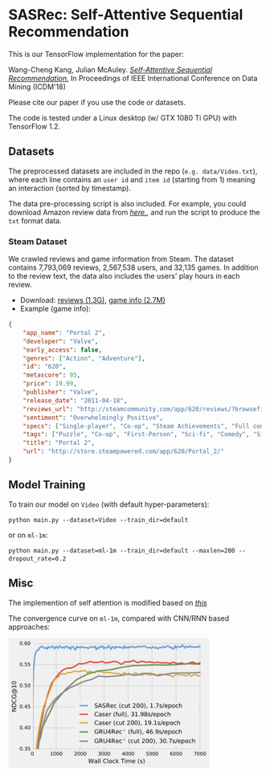 # SASRec: Self-Attentive Sequential Recommendation

This is our TensorFlow implementation for the paper:

Wang-Cheng Kang, Julian McAuley. *[Self-Attentive Sequential Recommendation.](https://cseweb.ucsd.edu/~jmcauley/pdfs/icdm18.pdf)* In Proceedings of IEEE International Conference on Data Mining (ICDM'18)

Please cite our paper if you use the code or datasets.

The code is tested under a Linux desktop (w/ GTX 1080 Ti GPU) with TensorFlow 1.2.

## Datasets

The preprocessed datasets are included in the repo (`e.g. data/Video.txt`), where each line contains an `user id` and 
`item id` (starting from 1) meaning an interaction (sorted by timestamp).

The data pre-processing script is also included. For example, you could download Amazon review data from *[here.](http://jmcauley.ucsd.edu/data/amazon/index.html)*, and run the script to produce the `txt` format data.

### Steam Dataset

We crawled reviews and game information from Steam. The dataset contains 7,793,069 reviews, 2,567,538 users, and 32,135 games. In addition to the review text, the data also includes the users' play hours in each review.     

* Download: [reviews (1.3G)](http://cseweb.ucsd.edu/~wckang/steam_reviews.json.gz), [game info (2.7M)](http://cseweb.ucsd.edu/~wckang/steam_games.json.gz)
* Example (game info):
```json
{
    "app_name": "Portal 2", 
    "developer": "Valve", 
    "early_access": false, 
    "genres": ["Action", "Adventure"], 
    "id": "620", 
    "metascore": 95, 
    "price": 19.99, 
    "publisher": "Valve", 
    "release_date": "2011-04-18", 
    "reviews_url": "http://steamcommunity.com/app/620/reviews/?browsefilter=mostrecent&p=1", 
    "sentiment": "Overwhelmingly Positive", 
    "specs": ["Single-player", "Co-op", "Steam Achievements", "Full controller support", "Steam Trading Cards", "Captions available", "Steam Workshop", "Steam Cloud", "Stats", "Includes level editor", "Commentary available"], 
    "tags": ["Puzzle", "Co-op", "First-Person", "Sci-fi", "Comedy", "Singleplayer", "Adventure", "Online Co-Op", "Funny", "Science", "Female Protagonist", "Action", "Story Rich", "Multiplayer", "Atmospheric", "Local Co-Op", "FPS", "Strategy", "Space", "Platformer"], 
    "title": "Portal 2", 
    "url": "http://store.steampowered.com/app/620/Portal_2/"
}
```
  

## Model Training

To train our model on `Video` (with default hyper-parameters): 

```
python main.py --dataset=Video --train_dir=default 
```

or on `ml-1m`:

```
python main.py --dataset=ml-1m --train_dir=default --maxlen=200 --dropout_rate=0.2 
``` 

## Misc

The implemention of self attention is modified based on *[this](https://github.com/Kyubyong/transformer)*

The convergence curve on `ml-1m`, compared with CNN/RNN based approaches:  

<img src="curve.png" width="400">